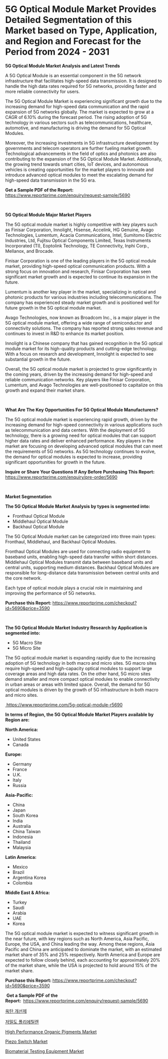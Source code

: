 <p><h1>5G Optical Module Market Provides Detailed Segmentation of this Market based on Type, Application, and Region and Forecast for the Period from 2024 - 2031</h1></p><p><strong>5G Optical Module Market Analysis and Latest Trends</strong></p>
<p><p>A 5G Optical Module is an essential component in the 5G network infrastructure that facilitates high-speed data transmission. It is designed to handle the high data rates required for 5G networks, providing faster and more reliable connectivity for users.</p><p>The 5G Optical Module Market is experiencing significant growth due to the increasing demand for high-speed data communication and the rapid expansion of 5G networks globally. The market is expected to grow at a CAGR of 6.10% during the forecast period. The rising adoption of 5G technology in various sectors such as telecommunications, healthcare, automotive, and manufacturing is driving the demand for 5G Optical Modules.</p><p>Moreover, the increasing investments in 5G infrastructure development by governments and telecom operators are further fueling market growth. Technological advancements in the field of optics and photonics are also contributing to the expansion of the 5G Optical Module Market. Additionally, the growing trend towards smart cities, IoT devices, and autonomous vehicles is creating opportunities for the market players to innovate and introduce advanced optical modules to meet the escalating demand for high-speed data transmission in the 5G era.</p></p>
<p><strong>Get a Sample PDF of the Report:&nbsp;</strong> <a href="https://www.reportprime.com/enquiry/request-sample/5690">https://www.reportprime.com/enquiry/request-sample/5690</a></p>
<p>&nbsp;</p>
<p><strong>5G Optical Module Major Market Players</strong></p>
<p><p>The 5G optical module market is highly competitive with key players such as Finisar Corporation, Innolight, Hisense, Accelink, HG Genuine, Avago Technologies, Lumentum, Acacia Communications, Intel, Sumitomo Electric Industries, Ltd, Fujitsu Optical Components Limited, Texas Instruments Incorporated (TI), Eoptolink Technology, TE Connectivity, Inphi Corp., Mellanox, and Brocade.</p><p>Finisar Corporation is one of the leading players in the 5G optical module market, providing high-speed optical communication products. With a strong focus on innovation and research, Finisar Corporation has seen significant market growth and is expected to continue its expansion in the future.</p><p>Lumentum is another key player in the market, specializing in optical and photonic products for various industries including telecommunications. The company has experienced steady market growth and is positioned well for future growth in the 5G optical module market.</p><p>Avago Technologies, now known as Broadcom Inc., is a major player in the 5G optical module market, offering a wide range of semiconductor and connectivity solutions. The company has reported strong sales revenue and continues to invest in R&D to enhance its market position.</p><p>Innolight is a Chinese company that has gained recognition in the 5G optical module market for its high-quality products and cutting-edge technology. With a focus on research and development, Innolight is expected to see substantial growth in the future.</p><p>Overall, the 5G optical module market is projected to grow significantly in the coming years, driven by the increasing demand for high-speed and reliable communication networks. Key players like Finisar Corporation, Lumentum, and Avago Technologies are well-positioned to capitalize on this growth and expand their market share.</p></p>
<p>&nbsp;</p>
<p><strong>What Are The Key Opportunities For 5G Optical Module Manufacturers?</strong></p>
<p><p>The 5G optical module market is experiencing rapid growth, driven by the increasing demand for high-speed connectivity in various applications such as telecommunication and data centers. With the deployment of 5G technology, there is a growing need for optical modules that can support higher data rates and deliver enhanced performance. Key players in the market are focusing on developing advanced optical modules that can meet the requirements of 5G networks. As 5G technology continues to evolve, the demand for optical modules is expected to increase, providing significant opportunities for growth in the future.</p></p>
<p><strong>Inquire or Share Your Questions If Any Before Purchasing This Report:</strong> <a href="https://www.reportprime.com/enquiry/pre-order/5690">https://www.reportprime.com/enquiry/pre-order/5690</a></p>
<p>&nbsp;</p>
<p><strong>Market Segmentation</strong></p>
<p><strong>The 5G Optical Module Market Analysis by types is segmented into:</strong></p>
<p><ul><li>Fronthaul Optical Module</li><li>Middlehaul Optical Module</li><li>Backhaul Optical Module</li></ul></p>
<p><p>The 5G Optical Module market can be categorized into three main types: Fronthaul, Middlehaul, and Backhaul Optical Modules. </p><p>Fronthaul Optical Modules are used for connecting radio equipment to baseband units, enabling high-speed data transfer within short distances. Middlehaul Optical Modules transmit data between baseband units and central units, supporting medium distances. Backhaul Optical Modules are responsible for long-distance data transmission between central units and the core network.</p><p>Each type of optical module plays a crucial role in maintaining and improving the performance of 5G networks.</p></p>
<p><strong>Purchase this Report:&nbsp;</strong><a href="https://www.reportprime.com/checkout?id=5690&price=3590">https://www.reportprime.com/checkout?id=5690&price=3590</a></p>
<p>&nbsp;</p>
<p><strong>The 5G Optical Module Market Industry Research by Application is segmented into:</strong></p>
<p><ul><li>5G Macro Site</li><li>5G Micro Site</li></ul></p>
<p><p>The 5G optical module market is expanding rapidly due to the increasing adoption of 5G technology in both macro and micro sites. 5G macro sites require high-speed and high-capacity optical modules to support large coverage areas and high data rates. On the other hand, 5G micro sites demand smaller and more compact optical modules to enable connectivity in urban areas or areas with limited space. Overall, the demand for 5G optical modules is driven by the growth of 5G infrastructure in both macro and micro sites.</p></p>
<p><a href="https://www.reportprime.com/5g-optical-module-r5690">&nbsp;https://www.reportprime.com/5g-optical-module-r5690</a></p>
<p><strong>In terms of Region, the 5G Optical Module Market Players available by Region are:</strong></p>
<p>
    <p> <strong> North America: </strong>
        <ul>
            <li>United States</li>
            <li>Canada</li>
        </ul>
        </p> 
    <p> <strong> Europe: </strong>
        <ul>
            <li>Germany</li>
            <li>France</li>
            <li>U.K.</li>
            <li>Italy</li>
            <li>Russia</li>
        </ul>
        </p> 
    <p> <strong> Asia-Pacific: </strong>
        <ul>
            <li>China</li>
            <li>Japan</li>
            <li>South Korea</li>
            <li>India</li>
            <li>Australia</li>
            <li>China Taiwan</li>
            <li>Indonesia</li>
            <li>Thailand</li>
            <li>Malaysia</li>
        </ul>
        </p> 
    <p> <strong> Latin America: </strong>
        <ul>
            <li>Mexico</li>
            <li>Brazil</li>
            <li>Argentina Korea</li>
            <li>Colombia</li>
        </ul>
        </p> 
    <p> <strong> Middle East & Africa: </strong>
        <ul>
            <li>Turkey</li>
            <li>Saudi</li>
            <li>Arabia</li>
            <li>UAE</li>
            <li>Korea</li>
        </ul>
    </p>
    </p>
<p><p>The 5G optical module market is expected to witness significant growth in the near future, with key regions such as North America, Asia Pacific, Europe, the USA, and China leading the way. Among these regions, Asia Pacific and China are anticipated to dominate the market, with an estimated market share of 35% and 25% respectively. North America and Europe are expected to follow closely behind, each accounting for approximately 20% of the market share, while the USA is projected to hold around 15% of the market share.</p></p>
<p><strong>Purchase this Report: </strong><a href="https://www.reportprime.com/checkout?id=5690&price=3590">https://www.reportprime.com/checkout?id=5690&price=3590</a></p>
<p>&nbsp;<strong>Get a Sample PDF of the Report:&nbsp;&nbsp;</strong><a href="https://www.reportprime.com/enquiry/request-sample/5690">https://www.reportprime.com/enquiry/request-sample/5690</a></p>
<p><strong></strong></p>
<p><p><a href="https://medium.com/@cheddar67856/%EC%98%A5%ED%83%84-%EA%B0%9C%EC%84%A0%EC%A0%9C-%EC%8B%9C%EC%9E%A5-%EA%B8%80%EB%A1%9C%EB%B2%8C-%EC%8B%9C%EC%9E%A5-%EC%A0%90%EC%9C%A0%EC%9C%A8-%EB%B0%8F-%EC%88%9C%EC%9C%84-%EC%A0%84%EC%B2%B4-%ED%8C%90%EB%A7%A4-%EB%B0%8F-%EC%88%98%EC%9A%94-%EC%98%88%EC%B8%A1-2024-2031-b2c5b96aa48d">옥탄 개선제</a></p><p><a href="https://medium.com/@sherlock567567/%EC%A0%80%EB%B0%80%EB%8F%84-%ED%8F%B4%EB%A6%AC%EC%97%90%ED%8B%B8%EB%A0%8C-%EC%8B%9C%EC%9E%A5-%EA%B8%80%EB%A1%9C%EB%B2%8C-%EB%B0%8F-%EC%A7%80%EC%97%AD-%EB%B6%84%EC%84%9D-%EC%B5%9C%EC%A2%85-%EC%82%AC%EC%9A%A9%EC%9E%90-%EC%A0%9C%ED%92%88-%EB%B0%8F-%EC%A7%80%EC%97%AD%EC%97%90-%EC%A4%91%EC%A0%90%EC%9D%84-%EB%91%94-%EB%B6%84%EC%84%9D-%EB%B0%8F-%EC%98%88%EC%B8%A1-2024-2031-90bf954c2a4e">저밀도 폴리에틸렌</a></p><p><a href="https://medium.com/@haangelat16/high-performance-organic-pigments-market-emerging-trends-and-future-prospects-for-period-from-2024-d7eeb7fecb3e">High Performance Organic Pigments Market</a></p><p><a href="https://github.com/JameTravis/Market-Research-Report-List-6/blob/main/piezo-switch-market.md">Piezo Switch Market</a></p><p><a href="https://issuu.com/reportprime-2/docs/biomaterial-testing-equipment-market-size-2030.ppt">Biomaterial Testing Equipment Market</a></p></p>